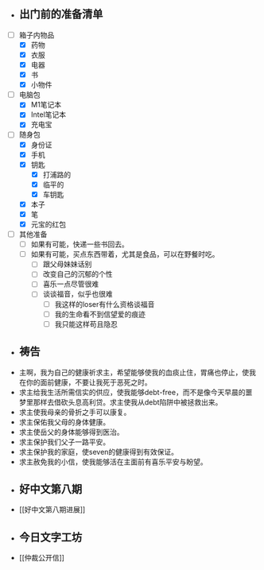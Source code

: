 - ## 出门前的准备清单
- [ ] 箱子内物品
    - [x] 药物
    - [x] 衣服
    - [x] 电器
    - [x] 书
    - [x] 小物件
- [ ] 电脑包
    - [x] M1笔记本
    - [x] Intel笔记本
    - [x] 充电宝
- [ ] 随身包
    - [x] 身份证
    - [x] 手机
    - [x] 钥匙
        - [x] 打浦路的
        - [x] 临平的
        - [x] 车钥匙
    - [x] 本子
    - [x] 笔
    - [x] 元宝的红包
- [ ] 其他准备
    - [ ] 如果有可能，快递一些书回去。
    - [ ] 如果有可能，买点东西带着，尤其是食品，可以在野餐时吃。
        - [ ] 跟父母妹妹话别
        - [ ] 改变自己的沉郁的个性
        - [ ] 喜乐一点尽管很难
        - [ ] 谈谈福音，似乎也很难
            - [ ] 我这样的loser有什么资格谈福音
            - [ ] 我的生命看不到信望爱的痕迹
            - [ ] 我只能这样苟且隐忍
- ## 祷告
- 主啊，我为自己的健康祈求主，希望能够使我的血痰止住，胃痛也停止，使我在你的面前健康，不要让我死于恶死之时。
- 求主给我生活所需信实的供应，使我能够debt-free，而不是像今天早晨的噩梦里那样去借砍头息高利贷。求主使我从debt陷阱中被拯救出来。
- 求主使我母亲的骨折之手可以康复。
- 求主保佑我父母的身体健康。
- 求主使岳父的身体能够得到医治。
- 求主保护我们父子一路平安。
- 求主保护我的家庭，使seven的健康得到有效保证。
- 求主赦免我的小信，使我能够活在主面前有喜乐平安与盼望。
- ## 好中文第八期
- [[好中文第八期进展]]
- ## 今日文字工坊
- [[仲裁公开信]]
